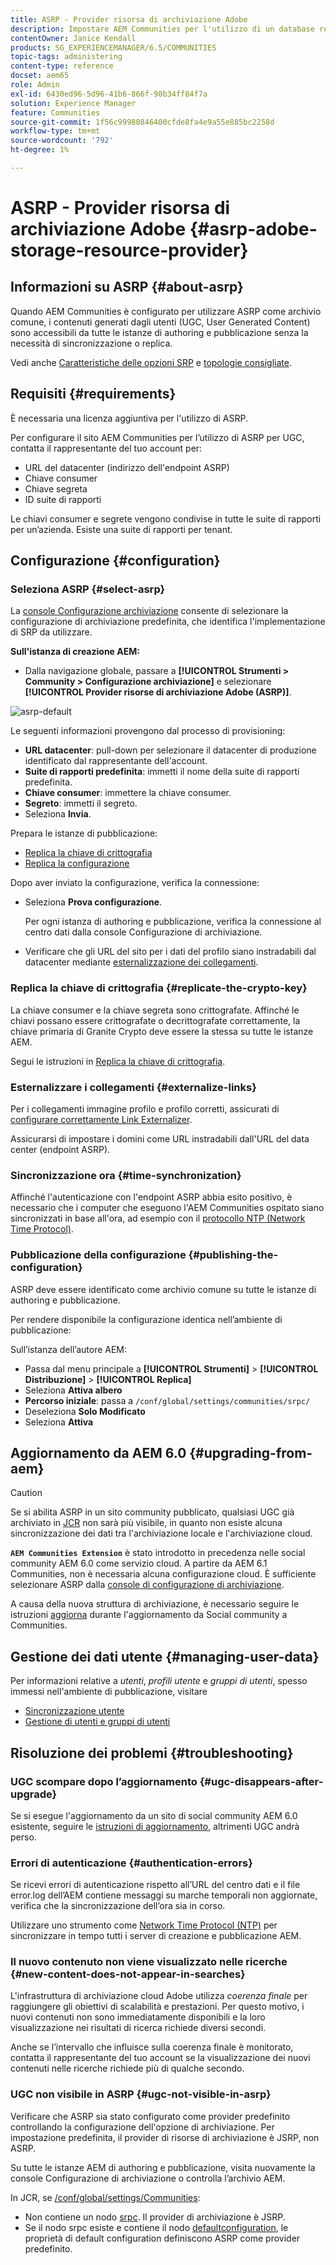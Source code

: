 ```yaml
---
title: ASRP - Provider risorsa di archiviazione Adobe
description: Impostare AEM Communities per l'utilizzo di un database relazionale come archivio comune
contentOwner: Janice Kendall
products: SG_EXPERIENCEMANAGER/6.5/COMMUNITIES
topic-tags: administering
content-type: reference
docset: aem65
role: Admin
exl-id: 6430ed96-5d96-41b6-866f-90b34ff84f7a
solution: Experience Manager
feature: Communities
source-git-commit: 1f56c99980846400cfde8fa4e9a55e885bc2258d
workflow-type: tm+mt
source-wordcount: '792'
ht-degree: 1%

---
```


# ASRP - Provider risorsa di archiviazione Adobe {#asrp-adobe-storage-resource-provider}

## Informazioni su ASRP {#about-asrp}

Quando AEM Communities è configurato per utilizzare ASRP come archivio comune, i contenuti generati dagli utenti (UGC, User Generated Content) sono accessibili da tutte le istanze di authoring e pubblicazione senza la necessità di sincronizzazione o replica.

Vedi anche [Caratteristiche delle opzioni SRP](/help/communities/working-with-srp.md#characteristics-of-srp-options) e [topologie consigliate](/help/communities/topologies.md).

## Requisiti {#requirements}

È necessaria una licenza aggiuntiva per l&#39;utilizzo di ASRP.

Per configurare il sito AEM Communities per l’utilizzo di ASRP per UGC, contatta il rappresentante del tuo account per:

* URL del datacenter (indirizzo dell&#39;endpoint ASRP)
* Chiave consumer
* Chiave segreta
* ID suite di rapporti

Le chiavi consumer e segrete vengono condivise in tutte le suite di rapporti per un’azienda. Esiste una suite di rapporti per tenant.

## Configurazione {#configuration}

### Seleziona ASRP {#select-asrp}

La [console Configurazione archiviazione](/help/communities/srp-config.md) consente di selezionare la configurazione di archiviazione predefinita, che identifica l&#39;implementazione di SRP da utilizzare.

**Sull&#39;istanza di creazione AEM:**

* Dalla navigazione globale, passare a **[!UICONTROL Strumenti > Community > Configurazione archiviazione]** e selezionare **[!UICONTROL Provider risorse di archiviazione Adobe (ASRP)]**.

![asrp-default](assets/asrp-default.png)

Le seguenti informazioni provengono dal processo di provisioning:

* **URL datacenter**: pull-down per selezionare il datacenter di produzione identificato dal rappresentante dell&#39;account.
* **Suite di rapporti predefinita**: immetti il nome della suite di rapporti predefinita.
* **Chiave consumer**: immettere la chiave consumer.
* **Segreto**: immetti il segreto.
* Seleziona **Invia**.

Prepara le istanze di pubblicazione:

* [Replica la chiave di crittografia](#replicate-the-crypto-key)
* [Replica la configurazione](#publishing-the-configuration)

Dopo aver inviato la configurazione, verifica la connessione:

* Seleziona **Prova configurazione**.

  Per ogni istanza di authoring e pubblicazione, verifica la connessione al centro dati dalla console Configurazione di archiviazione.

* Verificare che gli URL del sito per i dati del profilo siano instradabili dal datacenter mediante [esternalizzazione dei collegamenti](#externalize-links).

### Replica la chiave di crittografia {#replicate-the-crypto-key}

La chiave consumer e la chiave segreta sono crittografate. Affinché le chiavi possano essere crittografate o decrittografate correttamente, la chiave primaria di Granite Crypto deve essere la stessa su tutte le istanze AEM.

Segui le istruzioni in [Replica la chiave di crittografia](/help/communities/deploy-communities.md#replicate-the-crypto-key).

### Esternalizzare i collegamenti {#externalize-links}

Per i collegamenti immagine profilo e profilo corretti, assicurati di [configurare correttamente Link Externalizer](/help/sites-developing/externalizer.md).

Assicurarsi di impostare i domini come URL instradabili dall&#39;URL del data center (endpoint ASRP).

### Sincronizzazione ora {#time-synchronization}

Affinché l&#39;autenticazione con l&#39;endpoint ASRP abbia esito positivo, è necessario che i computer che eseguono l&#39;AEM Communities ospitato siano sincronizzati in base all&#39;ora, ad esempio con il [protocollo NTP (Network Time Protocol)](https://www.ntp.org/).

### Pubblicazione della configurazione {#publishing-the-configuration}

ASRP deve essere identificato come archivio comune su tutte le istanze di authoring e pubblicazione.

Per rendere disponibile la configurazione identica nell’ambiente di pubblicazione:

Sull’istanza dell’autore AEM:

* Passa dal menu principale a **[!UICONTROL Strumenti]** > **[!UICONTROL Distribuzione]** > **[!UICONTROL Replica]**
* Seleziona **Attiva albero**
* **Percorso iniziale**: passa a `/conf/global/settings/communities/srpc/`
* Deseleziona **Solo Modificato**
* Seleziona **Attiva**

## Aggiornamento da AEM 6.0 {#upgrading-from-aem}

>[!CAUTION]
>
>Se si abilita ASRP in un sito community pubblicato, qualsiasi UGC già archiviato in [JCR](/help/communities/jsrp.md) non sarà più visibile, in quanto non esiste alcuna sincronizzazione dei dati tra l&#39;archiviazione locale e l&#39;archiviazione cloud.

**`AEM Communities Extension`** è stato introdotto in precedenza nelle social community AEM 6.0 come servizio cloud. A partire da AEM 6.1 Communities, non è necessaria alcuna configurazione cloud. È sufficiente selezionare ASRP dalla [console di configurazione di archiviazione](/help/communities/srp-config.md).

A causa della nuova struttura di archiviazione, è necessario seguire le istruzioni [aggiorna](/help/communities/upgrade.md#adobe-cloud-storage) durante l&#39;aggiornamento da Social community a Communities.

## Gestione dei dati utente {#managing-user-data}

Per informazioni relative a *utenti*, *profili utente* e *gruppi di utenti*, spesso immessi nell&#39;ambiente di pubblicazione, visitare

* [Sincronizzazione utente](/help/communities/sync.md)
* [Gestione di utenti e gruppi di utenti](/help/communities/users.md)

## Risoluzione dei problemi {#troubleshooting}

### UGC scompare dopo l’aggiornamento {#ugc-disappears-after-upgrade}

Se si esegue l&#39;aggiornamento da un sito di social community AEM 6.0 esistente, seguire le [istruzioni di aggiornamento](/help/communities/upgrade.md#adobe-cloud-storage), altrimenti UGC andrà perso.

### Errori di autenticazione {#authentication-errors}

Se ricevi errori di autenticazione rispetto all’URL del centro dati e il file error.log dell’AEM contiene messaggi su marche temporali non aggiornate, verifica che la sincronizzazione dell’ora sia in corso.

Utilizzare uno strumento come [Network Time Protocol (NTP)](https://www.ntp.org/) per sincronizzare in tempo tutti i server di creazione e pubblicazione AEM.

### Il nuovo contenuto non viene visualizzato nelle ricerche {#new-content-does-not-appear-in-searches}

L&#39;infrastruttura di archiviazione cloud Adobe utilizza *coerenza finale* per raggiungere gli obiettivi di scalabilità e prestazioni. Per questo motivo, i nuovi contenuti non sono immediatamente disponibili e la loro visualizzazione nei risultati di ricerca richiede diversi secondi.

Anche se l’intervallo che influisce sulla coerenza finale è monitorato, contatta il rappresentante del tuo account se la visualizzazione dei nuovi contenuti nelle ricerche richiede più di qualche secondo.

### UGC non visibile in ASRP {#ugc-not-visible-in-asrp}

Verificare che ASRP sia stato configurato come provider predefinito controllando la configurazione dell&#39;opzione di archiviazione. Per impostazione predefinita, il provider di risorse di archiviazione è JSRP, non ASRP.

Su tutte le istanze AEM di authoring e pubblicazione, visita nuovamente la console Configurazione di archiviazione o controlla l’archivio AEM.

In JCR, se [/conf/global/settings/Communities](https://localhost:4502/crx/de/index.jsp#/etc/socialconfig/):

* Non contiene un nodo [srpc](https://localhost:4502/crx/de/index.jsp#/conf/global/settings/communities/srp). Il provider di archiviazione è JSRP.
* Se il nodo srpc esiste e contiene il nodo [defaultconfiguration](https://localhost:4502/crx/de/index.jsp#/conf/global/settings/communities/srp/defaultconfiguration), le proprietà di default configuration definiscono ASRP come provider predefinito.
